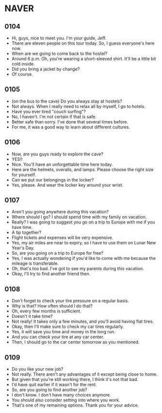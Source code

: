 # NAVER

## 0104

- Hi, guys, nice to meet you. I'm your guide, Jeff.
- There are eleven people on this tour today. So, I guess everyone's here now.
- When are we going to come back to the hostel?
- Around 6 p.m. Oh, you're wearing a short-sleeved shirt. It'll be a little bit cold inside.
- Did you bring a jacket by change?
- Of course.

## 0105

- (on the bus to the cave) Do you always stay at hostels?
- Not always. When I really need to relax all by myself, I go to hotels.
- Have you ever tired "couch surfing"?
- No, I haven't. I'm not certain if that is safe.
- Better safe than sorry. I've done that several times before.
- For me, it was a good way to learn about different cultures.

## 0106

- Now, are you guys ready to explore the cave?
- YES!!
- Nice. You'll have an unforgettable time here today.
- Here are the helmets, overalls, and lamps. Please choose the right size for yourself.
- Can we put our belongings in the locker?
- Yes, please. And wear the locker key around your wrist.

## 0107

- Aren't you going anywhere during this vacation?
- Where should I go? I should spend time with my family on vacation.
- Really? I was going to suggest you go on a trip to Europe with me if you have time.
- A tip together?
- Flight tickets and expenses will be very expensive.
- Yes, my air miles are near to expiry, so I have to use them on Lunar New Year's Day.
- So, are you going on a trip to Europe for free?
- Yes, I was actually wondering if you'd like to come with me because the mileage is transferable.
- Oh, that's too bad. I've got to see my parents during this vacation.
- Okay, I'll try to find another friend then.

## 0108

- Don't forget to check your tire pressure on a regular basis.
- Why is that? How often should I do that?
- Oh, every few months is sufficient.
- Doesn't it take time?
- Not really! It takes only a few minutes, and you'll avoid having flat tires.
- Okay, then I'll make sure to check my car tires regularly.
- Yes, it will save you time and money in the long run.
- And you can check your tire at any car center.
- Then, I should go to the car center tomorrow as you mentioned.

## 0109

- Do you like your new job?
- Not really. There aren't any advantages of it except being close to home.
- But given that you're still working there, I think it's not that bad.
- I'd have quit earlier if it wasn't for the rent.
- So, are you going to find another job?
- I don't know. I don't have many choices anymore.
- You should also consider setting into where you work.
- That's one of my remaining options. Thank you for your advice.
